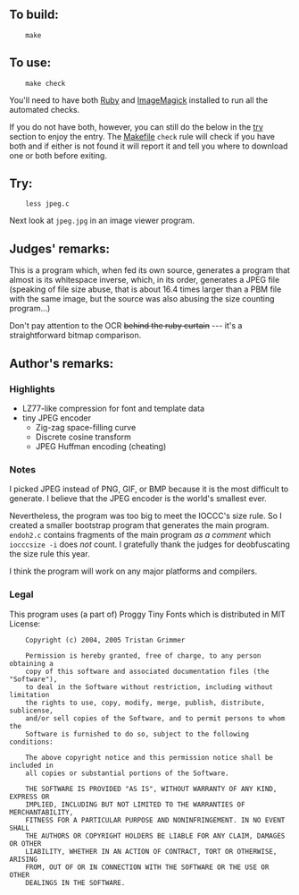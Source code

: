 ## To build:

``` <!---sh-->
    make
```


## To use:

``` <!---sh-->
    make check
```

You'll need to have both [Ruby](https://www.ruby-lang.org) and
[ImageMagick](https://imagemagick.org/) installed to run all the automated
checks.

If you do not have both, however, you can still do the below in the [try](#try)
section to enjoy the entry. The [Makefile](%%REPO_URL%%/2013/endoh2/Makefile) `check` rule will check if
you have both and if either is not found it will report it and tell you where to
download one or both before exiting.


## Try:

``` <!---sh-->
    less jpeg.c
```

Next look at `jpeg.jpg` in an image viewer program.


## Judges' remarks:

This is a program which, when fed its own source, generates a program that
almost is its whitespace inverse, which, in its order, generates a JPEG file
(speaking of file size abuse, that is about 16.4 times larger than a PBM file
with the same image, but the source was also abusing the size counting
program...)

Don't pay attention to the OCR ~~behind the ruby curtain~~ --- it's a
straightforward bitmap comparison.


## Author's remarks:

### Highlights

* LZ77-like compression for font and template data
* tiny JPEG encoder
    * Zig-zag space-filling curve
    * Discrete cosine transform
    * JPEG Huffman encoding (cheating)


### Notes

I picked JPEG instead of PNG, GIF, or BMP
because it is the most difficult to generate.
I believe that the JPEG encoder is the world's smallest ever.

Nevertheless, the program was too big to meet the IOCCC's size rule.  So I
created a smaller bootstrap program that generates the main program.  `endoh2.c`
contains fragments of the main program *as a comment* which `iocccsize -i` does
*not* count.  I gratefully thank the judges for deobfuscating the size rule this
year.

I think the program will work on any major platforms and compilers.


### Legal

This program uses (a part of) Proggy Tiny Fonts
which is distributed in MIT License:

```
    Copyright (c) 2004, 2005 Tristan Grimmer

    Permission is hereby granted, free of charge, to any person obtaining a
    copy of this software and associated documentation files (the "Software"),
    to deal in the Software without restriction, including without limitation
    the rights to use, copy, modify, merge, publish, distribute, sublicense,
    and/or sell copies of the Software, and to permit persons to whom the
    Software is furnished to do so, subject to the following conditions:

    The above copyright notice and this permission notice shall be included in
    all copies or substantial portions of the Software.

    THE SOFTWARE IS PROVIDED "AS IS", WITHOUT WARRANTY OF ANY KIND, EXPRESS OR
    IMPLIED, INCLUDING BUT NOT LIMITED TO THE WARRANTIES OF MERCHANTABILITY,
    FITNESS FOR A PARTICULAR PURPOSE AND NONINFRINGEMENT. IN NO EVENT SHALL
    THE AUTHORS OR COPYRIGHT HOLDERS BE LIABLE FOR ANY CLAIM, DAMAGES OR OTHER
    LIABILITY, WHETHER IN AN ACTION OF CONTRACT, TORT OR OTHERWISE, ARISING
    FROM, OUT OF OR IN CONNECTION WITH THE SOFTWARE OR THE USE OR OTHER
    DEALINGS IN THE SOFTWARE.
```


<!--

    Copyright © 1984-2024 by Landon Curt Noll. All Rights Reserved.

    You are free to share and adapt this file under the terms of this license:

        Creative Commons Attribution-ShareAlike 4.0 International (CC BY-SA 4.0)

    For more information, see:

        https://creativecommons.org/licenses/by-sa/4.0/

-->
